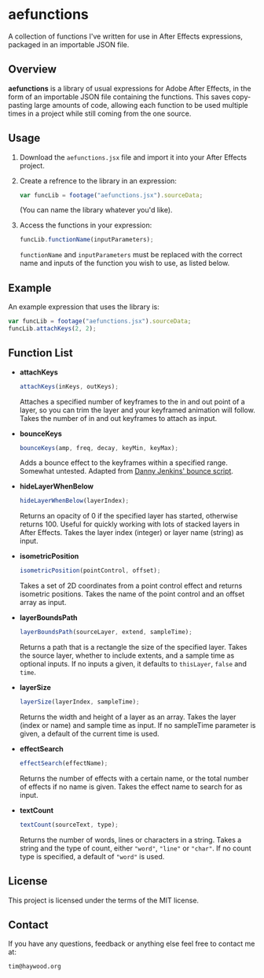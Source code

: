 # aefunctions
A collection of functions I've written for use in After Effects expressions, packaged in an importable JSON file.

## Overview

**aefunctions** is a library of usual expressions for Adobe After Effects, in the form of an importable JSON file containing the functions. This saves copy-pasting large amounts of code, allowing each function to be used multiple times in a project while still coming from the one source.

## Usage

1. Download the `aefunctions.jsx` file and import it into your After Effects project.

2. Create a refrence to the library in an expression:

   ```javascript
   var funcLib = footage("aefunctions.jsx").sourceData;
   ```

   (You can name the library whatever you'd like).

3. Access the functions in your expression:

    ```javascript
    funcLib.functionName(inputParameters);
    ```

    `functionName` and `inputParameters` must be replaced with the correct name and inputs of the function you wish to use, as listed below.

## Example

   An example expression that uses the library is:

   ```javascript
   var funcLib = footage("aefunctions.jsx").sourceData;
   funcLib.attachKeys(2, 2);
   ```

## Function List

* __attachKeys__

   ```javascript
   attachKeys(inKeys, outKeys);
   ```

   Attaches a specified number of keyframes to the in and out point of a layer, so you can trim the layer and your keyframed animation will follow. Takes the number of in and out keyframes to attach as input. 
   
* __bounceKeys__

   ```javascript
   bounceKeys(amp, freq, decay, keyMin, keyMax);
   ```

   Adds a bounce effect to the keyframes within a specified range. Somewhat untested.
   Adapted from [Danny Jenkins' bounce script](http://dannyjenkins.com.au/After-Effects-Expressions).
   
* __hideLayerWhenBelow__

   ```javascript
   hideLayerWhenBelow(layerIndex);
   ```

   Returns an opacity of 0 if the specified layer has started, otherwise returns 100. Useful for quickly working with lots of stacked layers in After Effects. Takes the layer index (integer) or layer name (string) as input.
   
* __isometricPosition__

   ```javascript
   isometricPosition(pointControl, offset);
   ```
   
   Takes a set of 2D coordinates from a point control effect and returns isometric positions. Takes the name of the point control and an offset array as input.

* __layerBoundsPath__

   ```javascript
   layerBoundsPath(sourceLayer, extend, sampleTime);
   ```

   Returns a path that is a rectangle the size of the specified layer. Takes the source layer, whether to include extents, and a sample time as optional inputs. If no inputs a given, it defaults to `thisLayer`, `false` and `time`.
   
* __layerSize__

   ```javascript
   layerSize(layerIndex, sampleTime);
   ```

   Returns the width and height of a layer as an array. Takes the layer (index or name) and sample time as input. If no sampleTime parameter is given, a default of the current time is used.

* __effectSearch__

   ```javascript
   effectSearch(effectName);
   ```

   Returns the number of effects with a certain name, or the total number of effects if no name is given. Takes the effect name to search for as input.
   
* __textCount__

   ```javascript
   textCount(sourceText, type);
   ```

   Returns the number of words, lines or characters in a string. Takes a string and the type of count, either `"word"`, `"line"` or `"char"`. If no count type is specified, a default of `"word"` is used.

## License

This project is licensed under the terms of the MIT license.

## Contact

If you have any questions, feedback or anything else feel free to contact me at:

```
tim@haywood.org
```
